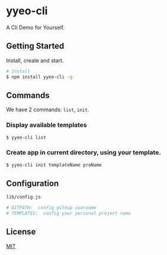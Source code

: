 # yyeo-cli
A Cli Demo for Yourself.

## Getting Started

Install, create and start.

```bash
# Install
$ npm install yyeo-cli -g
```
## Commands

We have 2 commands: `list`, `init`.

### Display available templates

```bash
$ yyeo-cli list
```

### Create app in current directory, using your template.
```bash
$ yyeo-cli init templateName proName
```

## Configuration

```bash
lib/config.js

# GITPATH:  config githup username
# TEMPLATES:  config your personal project name
```

## License

[MIT](https://tldrlegal.com/license/mit-license)

